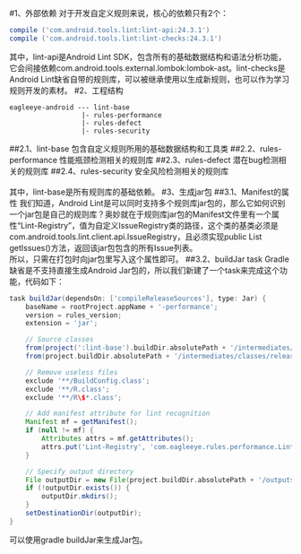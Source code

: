 #1、外部依赖
对于开发自定义规则来说，核心的依赖只有2个：
<br>
```groovy
compile ('com.android.tools.lint:lint-api:24.3.1')
compile ('com.android.tools.lint:lint-checks:24.3.1')
```
其中，lint-api是Android Lint SDK，包含所有的基础数据结构和语法分析功能，它会间接依赖com.android.tools.external.lombok:lombok-ast。lint-checks是Android Lint缺省自带的规则库，可以被继承使用以生成新规则，也可以作为学习规则开发的素材。
#2、工程结构
```
eagleeye-android --- lint-base
                  |- rules-performance
                  |- rules-defect
                  |- rules-security
```
##2.1、lint-base
包含自定义规则所用的基础数据结构和工具类
##2.2、rules-performance
性能瓶颈检测相关的规则库
##2.3、rules-defect
潜在bug检测相关的规则库
##2.4、rules-security
安全风险检测相关的规则库
<br><br>
其中，lint-base是所有规则库的基础依赖。
#3、生成jar包
##3.1、Manifest的属性
我们知道，Android Lint是可以同时支持多个规则库jar包的，那么它如何识别一个jar包是自己的规则库？奥妙就在于规则库jar包的Manifest文件里有一个属性“Lint-Registry”，值为自定义IssueRegistry类的路径，这个类的基类必须是com.android.tools.lint.client.api.IssueRegistry，且必须实现public List<Issue> getIssues()方法，返回该jar包包含的所有Issue列表。
<br>
所以，只需在打包时向jar包里写入这个属性即可。
##3.2、buildJar task
Gradle缺省是不支持直接生成Android Jar包的，所以我们新建了一个task来完成这个功能，代码如下：
```Groovy
task buildJar(dependsOn: ['compileReleaseSources'], type: Jar) {
    baseName = rootProject.appName + '-performance';
    version = rules_version;
    extension = 'jar';

    // Source classes
    from(project(':lint-base').buildDir.absolutePath + '/intermediates/classes/release');
    from(project.buildDir.absolutePath + '/intermediates/classes/release');

    // Remove useless files
    exclude '**/BuildConfig.class';
    exclude '**/R.class';
    exclude '**/R\$*.class';

    // Add manifest attribute for lint recognition
    Manifest mf = getManifest();
    if (null != mf) {
        Attributes attrs = mf.getAttributes();
        attrs.put('Lint-Registry', 'com.eagleeye.rules.performance.LintIssueRegistry');
    }

    // Specify output directory
    File outputDir = new File(project.buildDir.absolutePath + '/outputs/jar');
    if (!outputDir.exists()) {
        outputDir.mkdirs();
    }
    setDestinationDir(outputDir);
}
```
可以使用gradle buildJar来生成Jar包。
